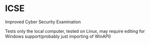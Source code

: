 # ICSE
Improved Cyber Security Examination

Tests only the local computer, tested on Linux, may require editing for Windows support(probably just importing of WinAPI)
